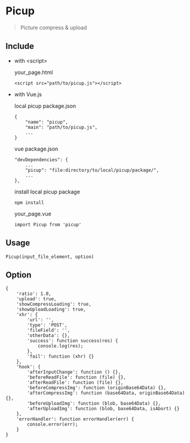 # Picup

> Picture compress & upload

## Include

- with \<script\>

    your_page.html

    ```
    <script src="path/to/picup.js"></script>
    ```

- with Vue.js

    local picup package.json

    ```
    {
        "name": "picup",
        "main": "path/to/picup.js",
        ...
    }
    ```

    vue package.json

    ```
    "devDependencies": {
        ...
        "picup": "file:directory/to/local/picup/package/",
        ...
    },
    ```

    install local picup package

    ```
    npm install
    ```

    your_page.vue

    ```
    import Picup from 'picup'
    ```

## Usage

```
Picup(input_file_element, option)
```

## Option

```
{
    'ratio': 1.0,
    'upload': true,
    'showCompressLoading': true,
    'showUploadLoading': true,
    'xhr': {
        'url': '',
        'type': 'POST',
        'fileField': '',
        'otherData': {},
        'success': function success(res) {
            console.log(res);
        },
        'fail': function (xhr) {}
    },
    'hook': {
        'afterInputChange': function () {},
        'beforeReadFile': function (file) {},
        'afterReadFile': function (file) {},
        'beforeCompressImg': function (originBase64Data) {},
        'afterCompressImg': function (base64Data, originBase64Data) {},
        'beforeUploadImg': function (blob, base64Data) {},
        'afterUploadImg': function (blob, base64Data, isAbort) {}
    },
    'errorHandler': function errorHandler(err) {
        console.error(err);
    }
}
```
